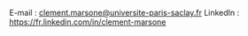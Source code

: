 E-mail : clement.marsone@universite-paris-saclay.fr
LinkedIn : https://fr.linkedin.com/in/clement-marsone